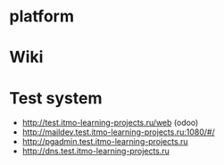 # platform

# Wiki
[]()


# Test system

- http://test.itmo-learning-projects.ru/web (odoo)
- http://maildev.test.itmo-learning-projects.ru:1080/#/
- http://pgadmin.test.itmo-learning-projects.ru
- http://dns.test.itmo-learning-projects.ru




